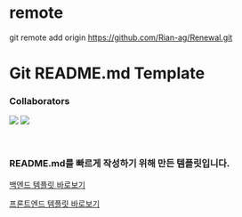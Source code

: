 # remote

git remote add origin https://github.com/Rian-ag/Renewal.git


# Git README.md Template

### Collaborators
![](https://github.com/yewon-Noh.png?size=80) ![](https://github.com/SeongHo-C.png?size=80)

<br />

### README.md를 빠르게 작성하기 위해 만든 템플릿입니다.

[백엔드 템플릿 바로보기](/backend/)

[프론트엔드 템플릿 바로보기](/frontend//)